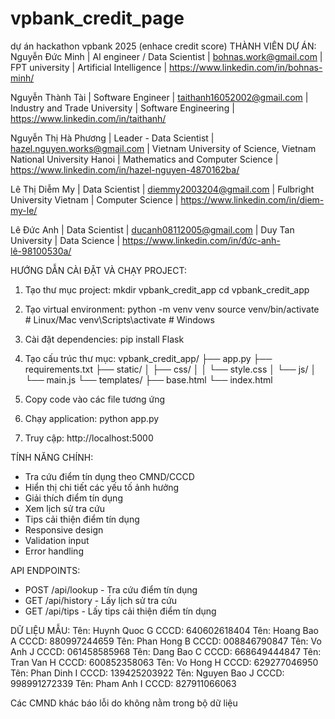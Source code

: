 # vpbank_credit_page
dự án hackathon vpbank 2025 (enhace credit score)
THÀNH VIÊN DỰ ÁN: 
Nguyễn Đức Minh | AI engineer / Data Scientist | bohnas.work@gmail.com | FPT university | Artificial Intelligence | https://www.linkedin.com/in/bohnas-minh/

Nguyễn Thành Tài | Software Engineer | taithanh16052002@gmail.com | Industry and Trade University | Software Engineering | https://www.linkedin.com/in/taithanh/

Nguyễn Thị Hà Phương | Leader - Data Scientist | hazel.nguyen.works@gmail.com | Vietnam University of Science, Vietnam National University Hanoi | Mathematics and Computer Science | https://www.linkedin.com/in/hazel-nguyen-4870162ba/

Lê Thị Diễm My | Data Scientist | diemmy2003204@gmail.com | Fulbright University Vietnam | Computer Science | https://www.linkedin.com/in/diem-my-le/

Lê Đức Anh | Data Scientist | ducanh08112005@gmail.com | Duy Tan University | Data Science | https://www.linkedin.com/in/đức-anh-lê-98100530a/



HƯỚNG DẪN CÀI ĐẶT VÀ CHẠY PROJECT:

1. Tạo thư mục project:
   mkdir vpbank_credit_app
   cd vpbank_credit_app

2. Tạo virtual environment:
   python -m venv venv
   source venv/bin/activate  # Linux/Mac
   venv\Scripts\activate     # Windows

3. Cài đặt dependencies:
   pip install Flask

4. Tạo cấu trúc thư mục:
   vpbank_credit_app/
   ├── app.py
   ├── requirements.txt
   ├── static/
   │   ├── css/
   │   │   └── style.css
   │   └── js/
   │       └── main.js
   └── templates/
       ├── base.html
       └── index.html

5. Copy code vào các file tương ứng

6. Chạy application:
   python app.py

7. Truy cập: http://localhost:5000

TÍNH NĂNG CHÍNH:
- Tra cứu điểm tín dụng theo CMND/CCCD
- Hiển thị chi tiết các yếu tố ảnh hưởng
- Giải thích điểm tín dụng
- Xem lịch sử tra cứu
- Tips cải thiện điểm tín dụng
- Responsive design
- Validation input
- Error handling

API ENDPOINTS:
- POST /api/lookup - Tra cứu điểm tín dụng
- GET /api/history - Lấy lịch sử tra cứu
- GET /api/tips - Lấy tips cải thiện điểm tín dụng

DỮ LIỆU MẪU:
Tên: Huynh Quoc G
CCCD: 640602618404
Tên: Hoang Bao A
CCCD: 880997244659
Tên: Phan Hong B
CCCD: 008846790847
Tên: Vo Anh J
CCCD: 061458585968
Tên: Dang Bao C
CCCD: 668649444847
Tên: Tran Van H
CCCD: 600852358063
Tên: Vo Hong H
CCCD: 629277046950
Tên: Phan Dinh I
CCCD: 139425203922
Tên: Nguyen Bao J
CCCD: 998991272339
Tên: Pham Anh I
CCCD: 827911066063

Các CMND khác báo lỗi do không nằm trong bộ dữ liệu
